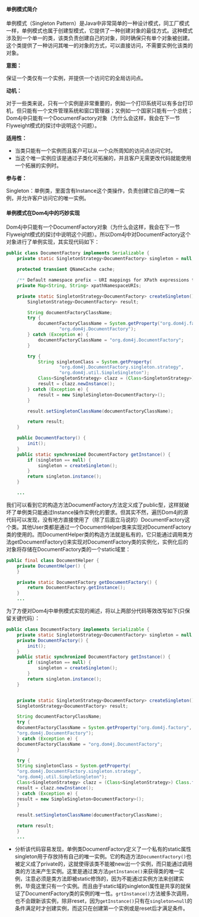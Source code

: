 #### 单例模式简介

单例模式（Singleton Pattern）是Java中非常简单的一种设计模式，同工厂模式一样，单例模式也属于创建型模式，它提供了一种创建对象的最佳方式。这种模式涉及到一个单一的类，该类负责创建自己的对象，同时确保只有单个对象被创建。这个类提供了一种访问其唯一的对象的方式，可以直接访问，不需要实例化该类的对象。

**意图：**

保证一个类仅有一个实例，并提供一个访问它的全局访问点。

**动机：**

对于一些类来说，只有一个实例是非常重要的，例如一个打印系统可以有多台打印机，但只能有一个文件管理系统和窗口管理器；又例如一个国家只能有一个总统；Dom4j中只能有一个DocumentFactory对象（为什么会这样，我会在下一节Flyweight模式的探讨中说明这个问题）。

**适用性：**

* 当类只能有一个实例而且客户可以从一个众所周知的访问点访问它时。
* 当这个唯一实例应该是通过子类化可拓展的，并且客户无需更改代码就能使用一个拓展的实例时。

**参与者：**

Singleton：单例类，里面含有Instance这个类操作，负责创建它自己的唯一实例，并允许客户访问它的唯一实例。

#### 单例模式在Dom4j中的巧妙实现

Dom4j中只能有一个DocumentFactory对象（为什么会这样，我会在下一节Flyweight模式的探讨中说明这个问题）。所以Dom4j中对DocumentFactory这个对象进行了单例实现，其实现代码如下：

```java
public class DocumentFactory implements Serializable {
    private static SingletonStrategy<DocumentFactory> singleton = null;

    protected transient QNameCache cache;

    /** Default namespace prefix → URI mappings for XPath expressions to use */
    private Map<String, String> xpathNamespaceURIs;

    private static SingletonStrategy<DocumentFactory> createSingleton() {
        SingletonStrategy<DocumentFactory> result;

        String documentFactoryClassName;
        try {
            documentFactoryClassName = System.getProperty("org.dom4j.factory",
                    "org.dom4j.DocumentFactory");
        } catch (Exception e) {
            documentFactoryClassName = "org.dom4j.DocumentFactory";
        }

        try {
            String singletonClass = System.getProperty(
                    "org.dom4j.DocumentFactory.singleton.strategy",
                    "org.dom4j.util.SimpleSingleton");
            Class<SingletonStrategy> clazz = (Class<SingletonStrategy>) Class.forName(singletonClass);
            result = clazz.newInstance();
        } catch (Exception e) {
            result = new SimpleSingleton<DocumentFactory>();
        }

        result.setSingletonClassName(documentFactoryClassName);

        return result;
    }

    public DocumentFactory() {
        init();
    }
    public static synchronized DocumentFactory getInstance() {
        if (singleton == null) {
            singleton = createSingleton();
        }
        return singleton.instance();
    }

    ...
```

我们可以看到它的构造方法DocumentFactory方法定义成了public型，这样就破坏了单例类只能通过Instance操作实例化的要求。但其实不然，遍历Dom4j的源代码可以发现，没有地方直接使用了（除了后面立马说的）DocumentFactory这个类。其他User类都是通过一个DocumentHelper类来实现对DocumentFactory类的使用的。而DocumentHelper类的构造方法就是私有的，它只能通过调用类方法getDocumentFactory\(\)来实现对DocumentFactory类的实例化，实例化后的对象将存储在DocumentFactory类的一个static域里：

```java
public final class DocumentHelper {
    private DocumentHelper() {
    }

    private static DocumentFactory getDocumentFactory() {
        return DocumentFactory.getInstance();
    }
    ...
```

为了方便对Dom4j中单例模式实现的阐述，将以上两部分代码等效改写如下\(只保留关键代码）：

```java
public class DocumentFactory implements Serializable {
    private static SingletonStrategy<DocumentFactory> singleton = null;
    private DocumentFactory() {
        init();
    }
    public static synchronized DocumentFactory getInstance() {
        if (singleton == null) {
            singleton = createSingleton();
        }
        return singleton.instance();
    }


    private static SingletonStrategy<DocumentFactory> createSingleton() {
    SingletonStrategy<DocumentFactory> result;

    String documentFactoryClassName;
    try {
    documentFactoryClassName = System.getProperty("org.dom4j.factory",
    "org.dom4j.DocumentFactory");
    } catch (Exception e) {
    documentFactoryClassName = "org.dom4j.DocumentFactory";
    }

    try {
    String singletonClass = System.getProperty(
    "org.dom4j.DocumentFactory.singleton.strategy",
    "org.dom4j.util.SimpleSingleton");
    Class<SingletonStrategy> clazz = (Class<SingletonStrategy>) Class.forName(singletonClass);
    result = clazz.newInstance();
    } catch (Exception e) {
    result = new SimpleSingleton<DocumentFactory>();
    }

    result.setSingletonClassName(documentFactoryClassName);

    return result;
    }
    ...
```

* 分析该代码容易发现，单例类DocumentFactory定义了一个私有的static属性singleton用于存放持有自己的唯一实例。它的构造方法`DocumentFactory()`也被定义成了private的，这就使得该类不能被new出一个实例，而只能通过调用类的方法来产生实例。这里是通过类方法`getInstance()`来获得类的唯一实例，注意必须是类方法即被static修饰的，因为不能通过实例方法来创建实例，毕竟这里只有一个实例。而且由于static域的singleton属性是共享的就保证了DocumentFactory类的实例的唯一性。`grtInstance()`方法被多次调用，也不会跟新该实例，除非reset，因为`getInstance()`只有在`singleton=null`的条件满足时才创建实例，而这只在创建第一个实例或是reset后才满足条件。



